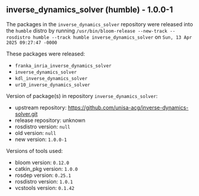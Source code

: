 ## inverse_dynamics_solver (humble) - 1.0.0-1

The packages in the `inverse_dynamics_solver` repository were released into the `humble` distro by running `/usr/bin/bloom-release --new-track --rosdistro humble --track humble inverse_dynamics_solver` on `Sun, 13 Apr 2025 09:27:47 -0000`

These packages were released:
- `franka_inria_inverse_dynamics_solver`
- `inverse_dynamics_solver`
- `kdl_inverse_dynamics_solver`
- `ur10_inverse_dynamics_solver`

Version of package(s) in repository `inverse_dynamics_solver`:

- upstream repository: https://github.com/unisa-acg/inverse-dynamics-solver.git
- release repository: unknown
- rosdistro version: `null`
- old version: `null`
- new version: `1.0.0-1`

Versions of tools used:

- bloom version: `0.12.0`
- catkin_pkg version: `1.0.0`
- rosdep version: `0.25.1`
- rosdistro version: `1.0.1`
- vcstools version: `0.1.42`


